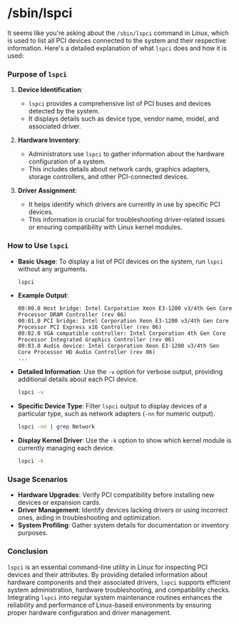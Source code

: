 # /sbin/lspci
It seems like you're asking about the `/sbin/lspci` command in Linux, which is used to list all PCI devices connected to the system and their respective information. Here's a detailed explanation of what `lspci` does and how it is used:

### Purpose of `lspci`

1. **Device Identification**:
   - `lspci` provides a comprehensive list of PCI buses and devices detected by the system.
   - It displays details such as device type, vendor name, model, and associated driver.

2. **Hardware Inventory**:
   - Administrators use `lspci` to gather information about the hardware configuration of a system.
   - This includes details about network cards, graphics adapters, storage controllers, and other PCI-connected devices.

3. **Driver Assignment**:
   - It helps identify which drivers are currently in use by specific PCI devices.
   - This information is crucial for troubleshooting driver-related issues or ensuring compatibility with Linux kernel modules.

### How to Use `lspci`

- **Basic Usage**: To display a list of PCI devices on the system, run `lspci` without any arguments.

  ```bash
  lspci
  ```

- **Example Output**:

  ```
  00:00.0 Host bridge: Intel Corporation Xeon E3-1200 v3/4th Gen Core Processor DRAM Controller (rev 06)
  00:01.0 PCI bridge: Intel Corporation Xeon E3-1200 v3/4th Gen Core Processor PCI Express x16 Controller (rev 06)
  00:02.0 VGA compatible controller: Intel Corporation 4th Gen Core Processor Integrated Graphics Controller (rev 06)
  00:03.0 Audio device: Intel Corporation Xeon E3-1200 v3/4th Gen Core Processor HD Audio Controller (rev 06)
  ...
  ```

- **Detailed Information**: Use the `-v` option for verbose output, providing additional details about each PCI device.

  ```bash
  lspci -v
  ```

- **Specific Device Type**: Filter `lspci` output to display devices of a particular type, such as network adapters (`-nn` for numeric output).

  ```bash
  lspci -nn | grep Network
  ```

- **Display Kernel Driver**: Use the `-k` option to show which kernel module is currently managing each device.

  ```bash
  lspci -k
  ```

### Usage Scenarios

- **Hardware Upgrades**: Verify PCI compatibility before installing new devices or expansion cards.
- **Driver Management**: Identify devices lacking drivers or using incorrect ones, aiding in troubleshooting and optimization.
- **System Profiling**: Gather system details for documentation or inventory purposes.

### Conclusion

`lspci` is an essential command-line utility in Linux for inspecting PCI devices and their attributes. By providing detailed information about hardware components and their associated drivers, `lspci` supports efficient system administration, hardware troubleshooting, and compatibility checks. Integrating `lspci` into regular system maintenance routines enhances the reliability and performance of Linux-based environments by ensuring proper hardware configuration and driver management.
